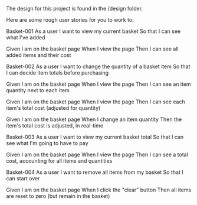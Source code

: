 The design for this project is found in the /design folder.

Here are some rough user stories for you to work to:

Basket-001
As a user
I want to view my current basket
So that I can see what I've added

Given I am on the basket page
When I view the page
Then I can see all added items and their cost

Basket-002
As a user
I want to change the quantity of a basket item
So that I can decide item totals before purchasing

Given I am on the basket page
When I view the page
Then I can see an item quantity next to each item

Given I am on the basket page
When I view the page
Then I can see each item's total cost (adjusted for quantity)

Given I am on the basket page
When I change an item quantity
Then the item's total cost is adjusted, in real-time

Basket-003
As a user
I want to view my current basket total
So that I can see what I'm going to have to pay

Given I am on the basket page
When I view the page
Then I can see a total cost, accounting for all items and quantities

Basket-004
As a user
I want to remove all items from my basket
So that I can start over

Given I am on the basket page
When I click the "clear" button
Then all items are reset to zero (but remain in the basket)
